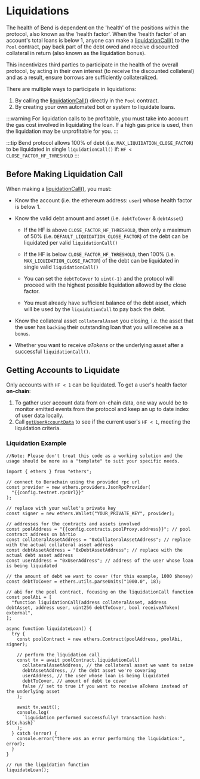 <script setup>
  import config from '@berachain/config/constants.json';
</script>

# Liquidations

The health of Bend is dependent on the 'health' of the positions within the protocol, also known as the 'health factor'. When the 'health factor' of an account's total loans is below 1, anyone can make a [liquidationCall()](/developers/contracts/pool#liquidationcall) to the `Pool` contract, pay back part of the debt owed and receive discounted collateral in return (also known as the liquidation bonus).

This incentivizes third parties to participate in the health of the overall protocol, by acting in their own interest (to receive the discounted collateral) and as a result, ensure borrows are sufficiently collateralized.

There are multiple ways to participate in liquidations:

1. By calling the [liquidationCall()](/developers/contracts/pool#liquidationcall) directly in the `Pool` contract.
2. By creating your own automated bot or system to liquidate loans.

:::warning
For liquidation calls to be profitable, you must take into account the gas cost involved in liquidating the loan. If a high gas price is used, then the liquidation may be unprofitable for you.
:::

:::tip
Bend protocol allows 100% of debt (i.e. `MAX_LIQUIDATION_CLOSE_FACTOR`) to be liquidated in single `liquidationCall()` if: `HF < CLOSE_FACTOR_HF_THRESHOLD`
:::

## Before Making Liquidation Call

When making a [liquidationCall()](/developers/contracts/pool#liquidationcall), you must:

- Know the account (i.e. the ethereum address: `user`) whose health factor is below 1.

- Know the valid debt amount and asset (i.e. `debtToCover` & `debtAsset`)

  - If the HF is above `CLOSE_FACTOR_HF_THRESHOLD`, then only a maximum of 50% (i.e. `DEFAULT_LIQUIDATION_CLOSE_FACTOR`) of the debt can be liquidated per valid `liquidationCall()`

  - If the HF is below `CLOSE_FACTOR_HF_THRESHOLD`, then 100% (i.e. `MAX_LIQUIDATION_CLOSE_FACTOR`) of the debt can be liquidated in single valid `liquidationCall()`

  - You can set the `debtToCover` to `uint(-1)` and the protocol will proceed with the highest possible liquidation allowed by the close factor.

  - You must already have sufficient balance of the debt asset, which will be used by the `liquidationCall` to pay back the debt.

- Know the collateral asset `collateralAsset` you closing, i.e. the asset that the user has `backing` their outstanding loan that you will receive as a `bonus`.

- Whether you want to receive _aTokens_ or the underlying asset after a successful `liquidationCall()`.

## Getting Accounts to Liquidate

Only accounts with `HF < 1` can be liquidated. To get a user's health factor **on-chain**:

1. To gather user account data from on-chain data, one way would be to monitor emitted events from the protocol and keep an up to date index of user data locally.
2. Call [`getUserAccountData`](/developers/contracts/pool#getuseraccountdata) to see if the current user's `HF < 1`, meeting the liquidation criteria.

### Liquidation Example

```typescript-vue
//Note: Please don't treat this code as a working solution and the usage should be more as a "template" to suit your specific needs.

import { ethers } from "ethers";

// connect to Berachain using the provided rpc url
const provider = new ethers.providers.JsonRpcProvider(
  "{{config.testnet.rpcUrl}}"
);

// replace with your wallet's private key
const signer = new ethers.Wallet("YOUR_PRIVATE_KEY", provider);

// addresses for the contracts and assets involved
const poolAddress = "{{config.contracts.poolProxy.address}}"; // pool contract address on bArtio
const collateralAssetAddress = "0xCollateralAssetAddress"; // replace with the actual collateral asset address
const debtAssetAddress = "0xDebtAssetAddress"; // replace with the actual debt asset address
const userAddress = "0xUserAddress"; // address of the user whose loan is being liquidated

// the amount of debt we want to cover (for this example, 1000 $honey)
const debtToCover = ethers.utils.parseUnits("1000.0", 18);

// abi for the pool contract, focusing on the liquidationCall function
const poolAbi = [
  "function liquidationCall(address collateralAsset, address debtAsset, address user, uint256 debtToCover, bool receiveAToken) external",
];

async function liquidateLoan() {
  try {
    const poolContract = new ethers.Contract(poolAddress, poolAbi, signer);

    // perform the liquidation call
    const tx = await poolContract.liquidationCall(
      collateralAssetAddress, // the collateral asset we want to seize
      debtAssetAddress, // the debt asset we're covering
      userAddress, // the user whose loan is being liquidated
      debtToCover, // amount of debt to cover
      false // set to true if you want to receive aTokens instead of the underlying asset
    );

    await tx.wait();
    console.log(
      `liquidation performed successfully! transaction hash: ${tx.hash}`
    );
  } catch (error) {
    console.error("there was an error performing the liquidation:", error);
  }
}

// run the liquidation function
liquidateLoan();
```
